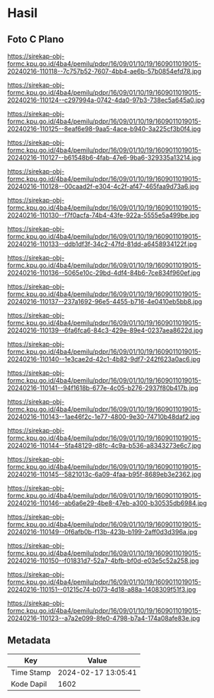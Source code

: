 # Hasil

## Foto C Plano

https://sirekap-obj-formc.kpu.go.id/4ba4/pemilu/pdpr/16/09/01/10/19/1609011019015-20240216-110118--7c757b52-7607-4bb4-ae6b-57b0854efd78.jpg

https://sirekap-obj-formc.kpu.go.id/4ba4/pemilu/pdpr/16/09/01/10/19/1609011019015-20240216-110124--c297994a-0742-4da0-97b3-738ec5a645a0.jpg

https://sirekap-obj-formc.kpu.go.id/4ba4/pemilu/pdpr/16/09/01/10/19/1609011019015-20240216-110125--8eaf6e98-9aa5-4ace-b940-3a225cf3b0f4.jpg

https://sirekap-obj-formc.kpu.go.id/4ba4/pemilu/pdpr/16/09/01/10/19/1609011019015-20240216-110127--b61548b6-4fab-47e6-9ba6-329335a13214.jpg

https://sirekap-obj-formc.kpu.go.id/4ba4/pemilu/pdpr/16/09/01/10/19/1609011019015-20240216-110128--00caad2f-e304-4c2f-af47-465faa9d73a6.jpg

https://sirekap-obj-formc.kpu.go.id/4ba4/pemilu/pdpr/16/09/01/10/19/1609011019015-20240216-110130--f7f0acfa-74b4-43fe-922a-5555e5a499be.jpg

https://sirekap-obj-formc.kpu.go.id/4ba4/pemilu/pdpr/16/09/01/10/19/1609011019015-20240216-110133--ddb1df3f-34c2-47fd-81dd-a6458934122f.jpg

https://sirekap-obj-formc.kpu.go.id/4ba4/pemilu/pdpr/16/09/01/10/19/1609011019015-20240216-110136--5065e10c-29bd-4df4-84b6-7ce834f960ef.jpg

https://sirekap-obj-formc.kpu.go.id/4ba4/pemilu/pdpr/16/09/01/10/19/1609011019015-20240216-110137--237a1692-96e5-4455-b716-4e0410eb5bb8.jpg

https://sirekap-obj-formc.kpu.go.id/4ba4/pemilu/pdpr/16/09/01/10/19/1609011019015-20240216-110139--6fa6fca6-84c3-429e-89e4-0237aea8622d.jpg

https://sirekap-obj-formc.kpu.go.id/4ba4/pemilu/pdpr/16/09/01/10/19/1609011019015-20240216-110140--1e3cae2d-42c1-4b82-9df7-242f623a0ac6.jpg

https://sirekap-obj-formc.kpu.go.id/4ba4/pemilu/pdpr/16/09/01/10/19/1609011019015-20240216-110141--94f1618b-677e-4c05-b276-2937f80b417b.jpg

https://sirekap-obj-formc.kpu.go.id/4ba4/pemilu/pdpr/16/09/01/10/19/1609011019015-20240216-110143--1ae46f2c-1e77-4800-9e30-74710b48daf2.jpg

https://sirekap-obj-formc.kpu.go.id/4ba4/pemilu/pdpr/16/09/01/10/19/1609011019015-20240216-110144--5fa48129-d8fc-4c9a-b536-a8343273e6c7.jpg

https://sirekap-obj-formc.kpu.go.id/4ba4/pemilu/pdpr/16/09/01/10/19/1609011019015-20240216-110145--5821013c-6a09-4faa-b95f-8689eb3e2362.jpg

https://sirekap-obj-formc.kpu.go.id/4ba4/pemilu/pdpr/16/09/01/10/19/1609011019015-20240216-110146--ab6a6e29-4be8-47eb-a300-b30535db6984.jpg

https://sirekap-obj-formc.kpu.go.id/4ba4/pemilu/pdpr/16/09/01/10/19/1609011019015-20240216-110149--0f6afb0b-f13b-423b-b199-2aff0d3d396a.jpg

https://sirekap-obj-formc.kpu.go.id/4ba4/pemilu/pdpr/16/09/01/10/19/1609011019015-20240216-110150--f01831d7-52a7-4bfb-bf0d-e03e5c52a258.jpg

https://sirekap-obj-formc.kpu.go.id/4ba4/pemilu/pdpr/16/09/01/10/19/1609011019015-20240216-110151--01215c74-b073-4d18-a88a-1408309f51f3.jpg

https://sirekap-obj-formc.kpu.go.id/4ba4/pemilu/pdpr/16/09/01/10/19/1609011019015-20240216-110123--a7a2e099-8fe0-4798-b7a4-174a08afe83e.jpg


## Metadata

| Key        | Value               |
| ---------- | ------------------- |
| Time Stamp | 2024-02-17 13:05:41 |
| Kode Dapil | 1602                |



